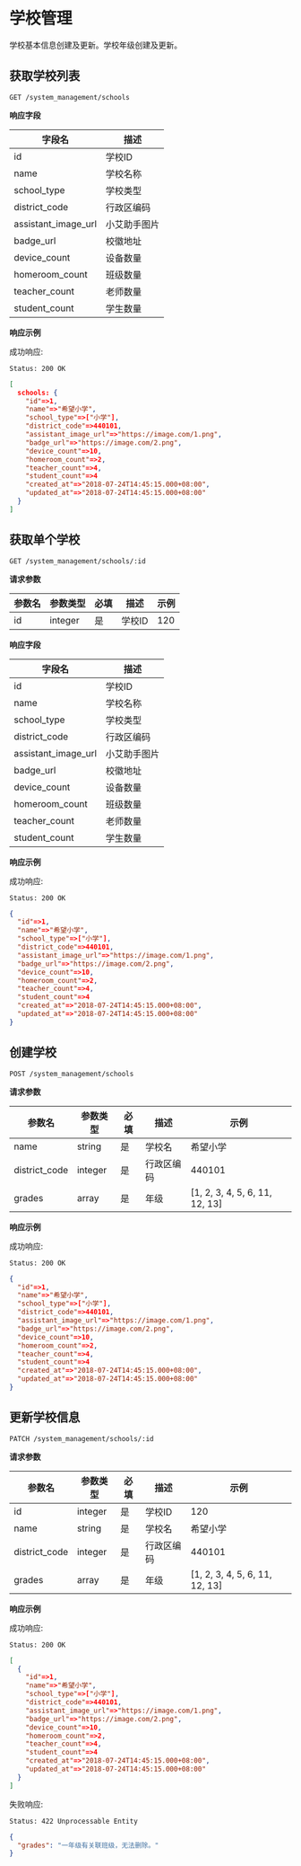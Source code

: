 # 学校管理

学校基本信息创建及更新。学校年级创建及更新。

## 获取学校列表

```
GET /system_management/schools
```

**响应字段**

| 字段名 | 描述 |
| -- | -- |
| id | 学校ID |
| name | 学校名称 |
| school_type | 学校类型 |
| district_code | 行政区编码
| assistant_image_url | 小艾助手图片 |
| badge_url | 校徽地址 |
| device_count | 设备数量 |
| homeroom_count | 班级数量 |
| teacher_count | 老师数量 |
| student_count | 学生数量 |

**响应示例**

成功响应:

```
Status: 200 OK
```

```json
[
  schools: {
    "id"=>1,
    "name"=>"希望小学",
    "school_type"=>["小学"],
    "district_code"=>440101,
    "assistant_image_url"=>"https://image.com/1.png",
    "badge_url"=>"https://image.com/2.png",
    "device_count"=>10,
    "homeroom_count"=>2,
    "teacher_count"=>4,
    "student_count"=>4
    "created_at"=>"2018-07-24T14:45:15.000+08:00",
    "updated_at"=>"2018-07-24T14:45:15.000+08:00"
  }
]
```

## 获取单个学校

```
GET /system_management/schools/:id
```

**请求参数**

| 参数名 | 参数类型 | 必填 | 描述 | 示例 |
| --- | --- | --- | --- | --- |
| id | integer | 是 | 学校ID | 120 |

**响应字段**

| 字段名 | 描述 |
| -- | -- |
| id | 学校ID |
| name | 学校名称 |
| school_type | 学校类型 |
| district_code | 行政区编码
| assistant_image_url | 小艾助手图片 |
| badge_url | 校徽地址 |
| device_count | 设备数量 |
| homeroom_count | 班级数量 |
| teacher_count | 老师数量 |
| student_count | 学生数量 |

**响应示例**

成功响应:

```
Status: 200 OK
```

```json
{
  "id"=>1,
  "name"=>"希望小学",
  "school_type"=>["小学"],
  "district_code"=>440101,
  "assistant_image_url"=>"https://image.com/1.png",
  "badge_url"=>"https://image.com/2.png",
  "device_count"=>10,
  "homeroom_count"=>2,
  "teacher_count"=>4,
  "student_count"=>4
  "created_at"=>"2018-07-24T14:45:15.000+08:00",
  "updated_at"=>"2018-07-24T14:45:15.000+08:00"
}
```

## 创建学校

```
POST /system_management/schools
```

**请求参数**

| 参数名 | 参数类型 | 必填 | 描述 | 示例 |
| --- | --- | --- | --- | --- |
| name | string | 是 | 学校名 | 希望小学 |
| district_code | integer | 是 | 行政区编码 | 440101 |
| grades | array | 是 | 年级 | [1, 2, 3, 4, 5, 6, 11, 12, 13] |

**响应示例**

成功响应:

```
Status: 200 OK
```

```json
{
  "id"=>1,
  "name"=>"希望小学",
  "school_type"=>["小学"],
  "district_code"=>440101,
  "assistant_image_url"=>"https://image.com/1.png",
  "badge_url"=>"https://image.com/2.png",
  "device_count"=>10,
  "homeroom_count"=>2,
  "teacher_count"=>4,
  "student_count"=>4
  "created_at"=>"2018-07-24T14:45:15.000+08:00",
  "updated_at"=>"2018-07-24T14:45:15.000+08:00"
}
```

## 更新学校信息

```
PATCH /system_management/schools/:id
```

**请求参数**

| 参数名 | 参数类型 | 必填 | 描述 | 示例 |
| --- | --- | --- | --- | --- |
| id | integer | 是 | 学校ID | 120 |
| name    | string | 是 | 学校名 | 希望小学 |
| district_code | integer | 是 | 行政区编码 | 440101 |
| grades | array | 是 | 年级 | [1, 2, 3, 4, 5, 6, 11, 12, 13] |

**响应示例**

成功响应:

```
Status: 200 OK
```

```json
[
  {
    "id"=>1,
    "name"=>"希望小学",
    "school_type"=>["小学"],
    "district_code"=>440101,
    "assistant_image_url"=>"https://image.com/1.png",
    "badge_url"=>"https://image.com/2.png",
    "device_count"=>10,
    "homeroom_count"=>2,
    "teacher_count"=>4,
    "student_count"=>4
    "created_at"=>"2018-07-24T14:45:15.000+08:00",
    "updated_at"=>"2018-07-24T14:45:15.000+08:00"
  }
]
```

失败响应:

```
Status: 422 Unprocessable Entity
```
```json
{
  "grades": "一年级有关联班级，无法删除。"
}
```
